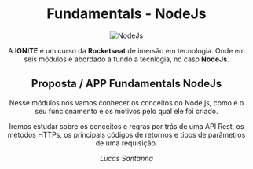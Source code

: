 <div align="center">

# Fundamentals - NodeJs

![NodeJs](https://img.shields.io/badge/-Nodejs-339933?style=flat-square&logo=Node.js&logoColor=white "Node.js")

A **IGNITE** é um curso da **Rocketseat** de imersão em tecnologia. Onde em seis módulos é abordado a fundo a tecnlogia, no caso **NodeJs**.

## Proposta / APP Fundamentals NodeJs

Nesse módulos nós vamos conhecer os conceitos do Node.js, como é o seu funcionamento e os motivos pelo qual ele foi criado.

Iremos estudar sobre os conceitos e regras por trás de uma API Rest, os métodos HTTPs, os principais códigos de retornos e tipos de parâmetros de uma requisição.

_Lucas Santanna_
 
